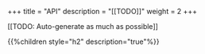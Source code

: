 +++
title = "API"
description = "[[TODO]]"
weight = 2
+++

[[TODO: Auto-generate as much as possible]]

{{%children style="h2" description="true"%}}

